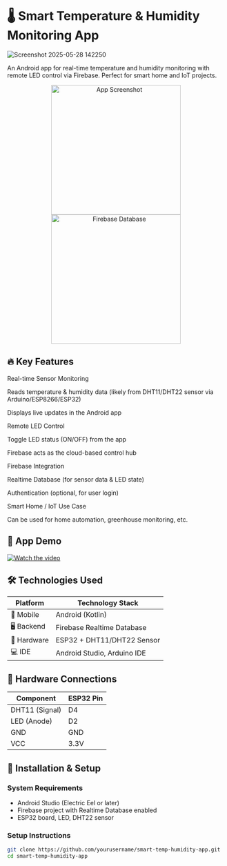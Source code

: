 # 🌡️ Smart Temperature & Humidity Monitoring App

![Screenshot 2025-05-28 142250](https://github.com/user-attachments/assets/d25d2651-401d-4d0e-a383-f60580671f62)

An Android app for real-time temperature and humidity monitoring with remote LED control via Firebase. Perfect for smart home and IoT projects.

<p align="center">
  <img src="https://i.imgur.com/JKQ3W5v.png" alt="App Screenshot" width="300"/>
  <img src="https://i.imgur.com/8m7X3Yj.png" alt="Firebase Database" width="300"/>
</p>

## 🔥 Key Features
Real-time Sensor Monitoring

Reads temperature & humidity data (likely from DHT11/DHT22 sensor via Arduino/ESP8266/ESP32)

Displays live updates in the Android app

Remote LED Control

Toggle LED status (ON/OFF) from the app

Firebase acts as the cloud-based control hub

Firebase Integration

Realtime Database (for sensor data & LED state)

Authentication (optional, for user login)

Smart Home / IoT Use Case

Can be used for home automation, greenhouse monitoring, etc.

## 🎥 App Demo

[![Watch the video](https://img.youtube.com/vi/T-D1KVIuvjA/maxresdefault.jpg)](https://youtu.be/T-D1KVIuvjA)

## 🛠 Technologies Used

| Platform       | Technology Stack          |
|----------------|---------------------------|
| 📱 Mobile      | Android (Kotlin)          |
| 🖥️ Backend     | Firebase Realtime Database|
| 🔌 Hardware    | ESP32 + DHT11/DHT22 Sensor|
| 💻 IDE         | Android Studio, Arduino IDE |

## 🔌 Hardware Connections

| Component      | ESP32 Pin |
|----------------|----------|
| DHT11 (Signal) | D4       |
| LED (Anode)    | D2       |
| GND            | GND      |
| VCC            | 3.3V     |

## 🚀 Installation & Setup

### System Requirements
- Android Studio (Electric Eel or later)
- Firebase project with Realtime Database enabled
- ESP32 board, LED, DHT22 sensor

### Setup Instructions
```bash
git clone https://github.com/yourusername/smart-temp-humidity-app.git
cd smart-temp-humidity-app
